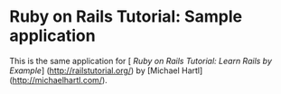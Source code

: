 # Ruby on Rails Tutorial: Sample application

This is the same application for
[ *Ruby on Rails Tutorial: Learn Rails by Example*] (http://railstutorial.org/)
by [Michael Hartl] (http://michaelhartl.com/).


